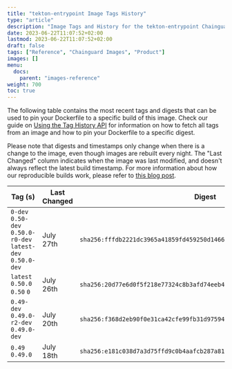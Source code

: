 ```yaml
---
title: "tekton-entrypoint Image Tags History"
type: "article"
description: "Image Tags and History for the tekton-entrypoint Chainguard Image"
date: 2023-06-22T11:07:52+02:00
lastmod: 2023-06-22T11:07:52+02:00
draft: false
tags: ["Reference", "Chainguard Images", "Product"]
images: []
menu:
  docs:
    parent: "images-reference"
weight: 700
toc: true
---
```


The following table contains the most recent tags and digests that can be used to pin your Dockerfile to a specific build of this image. Check our guide on [Using the Tag History API](/chainguard/chainguard-images/using-the-tag-history-api/) for information on how to fetch all tags from an image and how to pin your Dockerfile to a specific digest.

Please note that digests and timestamps only change when there is a change to the image, even though images are rebuilt every night. The "Last Changed" column indicates when the image was last modified, and doesn't always reflect the latest build timestamp. For more information about how our reproducible builds work, please refer to [this blog post](https://www.chainguard.dev/unchained/reproducing-chainguards-reproducible-image-builds).

| Tag (s)                                                       | Last Changed | Digest                                                                    |
|---------------------------------------------------------------|--------------|---------------------------------------------------------------------------|
|  `0-dev` `0.50-dev` `0.50.0-r0-dev` `latest-dev` `0.50.0-dev` | July 27th    | `sha256:fffdb2221dc3965a41859fd459250d14669fdb497439057444b285e9bbc6bdec` |
|  `latest` `0.50.0` `0.50` `0`                                 | July 26th    | `sha256:20d77e6d0f5f218e77324c8b3afd74eeb42377ab45f15ff6b720a473ee730861` |
|  `0.49-dev` `0.49.0-r2-dev` `0.49.0-dev`                      | July 20th    | `sha256:f368d2eb90f0e31ca42cfe99fb31d97594c469c69f15084e70538d0248f1608c` |
|  `0.49` `0.49.0`                                              | July 18th    | `sha256:e181c038d7a3d75ffd9c0b4aafcb287a81147d6d8a51be568bbc18dea7cbd143` |
